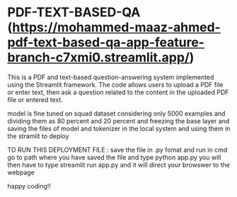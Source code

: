 # PDF-TEXT-BASED-QA (https://mohammed-maaz-ahmed-pdf-text-based-qa-app-feature-branch-c7xmi0.streamlit.app/)
This is a PDF and text-based question-answering system implemented using the Streamlit framework. The code allows users to upload a PDF file or enter text, then ask a question related to the content in the uploaded PDF file or entered text. 

model is fine tuned on squad dataset considering only 5000 examples and dividing them as 80 percent and 20 percent and freezing the base layer and saving the files of model and tokenizer in the local system and using them in the stramlit to deploy 

TO RUN THIS DEPLOYMENT FILE : save the file in .py fomat and run in cmd go to path where you have saved the file and type python app.py you will then have to type streamlit run app.py and it will direct your browswer to the webpage 


happy coding!!
